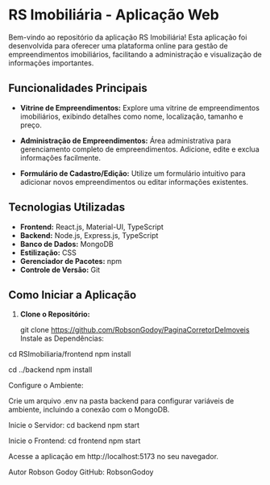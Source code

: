 # RS Imobiliária - Aplicação Web

Bem-vindo ao repositório da aplicação RS Imobiliária! Esta aplicação foi desenvolvida para oferecer uma plataforma online para gestão de empreendimentos imobiliários, facilitando a administração e visualização de informações importantes.

## Funcionalidades Principais

- **Vitrine de Empreendimentos:** Explore uma vitrine de empreendimentos imobiliários, exibindo detalhes como nome, localização, tamanho e preço.

- **Administração de Empreendimentos:** Área administrativa para gerenciamento completo de empreendimentos. Adicione, edite e exclua informações facilmente.

- **Formulário de Cadastro/Edição:** Utilize um formulário intuitivo para adicionar novos empreendimentos ou editar informações existentes.

## Tecnologias Utilizadas

- **Frontend:** React.js, Material-UI, TypeScript
- **Backend:** Node.js, Express.js, TypeScript
- **Banco de Dados:** MongoDB
- **Estilização:** CSS
- **Gerenciador de Pacotes:** npm
- **Controle de Versão:** Git

## Como Iniciar a Aplicação

1. **Clone o Repositório:**
   
   git clone https://github.com/RobsonGodoy/PaginaCorretorDeImoveis
Instale as Dependências:

cd RSImobiliaria/frontend
npm install

cd ../backend
npm install

Configure o Ambiente:

Crie um arquivo .env na pasta backend para configurar variáveis de ambiente, incluindo a conexão com o MongoDB.

Inicie o Servidor:
cd backend
npm start

Inicie o Frontend:
cd frontend
npm start

Acesse a aplicação em http://localhost:5173 no seu navegador.


Autor
Robson Godoy
GitHub: RobsonGodoy